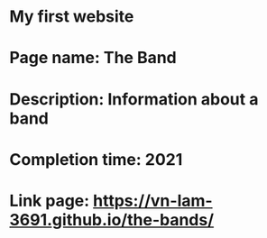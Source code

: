# My first website
# Page name: The Band
# Description: Information about a band
# Completion time: 2021
# Link page: https://vn-lam-3691.github.io/the-bands/
